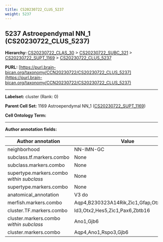 ```yaml
---
title: CS20230722_CLUS_5237
weight: 5237
---
```

## 5237 Astroependymal NN_1 (CS20230722_CLUS_5237)
<b>Hierarchy: </b>
[CS20230722_CLAS_30](../CS20230722_CLAS_30) >
[CS20230722_SUBC_321](../CS20230722_SUBC_321) >
[CS20230722_SUPT_1169](../CS20230722_SUPT_1169) >
[CS20230722_CLUS_5237](../CS20230722_CLUS_5237)

**PURL:** [https://purl.brain-bican.org/taxonomy/CCN20230722/CS20230722_CLUS_5237](https://purl.brain-bican.org/taxonomy/CCN20230722/CS20230722_CLUS_5237)

---


**Labelset:** cluster (Rank: 0)

**Parent Cell Set:** 1169 Astroependymal NN_1 ([CS20230722_SUPT_1169](../CS20230722_SUPT_1169))



**Cell Ontology Term:** 

[MARKER GENES.]: #


---

[TRANSFERRED ANNOTATIONS.]: #


[AUTHOR ANNOTATION FIELDS.]: #


**Author annotation fields:**

| Author annotation | Value |
|-------------------|-------|
|neighborhood|NN-IMN-GC|
|subclass.tf.markers.combo|None|
|subclass.markers.combo|None|
|supertype.markers.combo _within subclass_|None|
|supertype.markers.combo|None|
|anatomical_annotation|V3 do|
|merfish.markers.combo|Aqp4,B230323A14Rik,Zic1,Gfap,Otx2,Angpt1|
|cluster.TF.markers.combo|Id3,Otx2,Hes5,Zic1,Pax6,Zbtb16|
|cluster.markers.combo _within subclass_|Ano1,Gjb6|
|cluster.markers.combo|Aqp4,Ano1,Rspo3,Gjb6|
